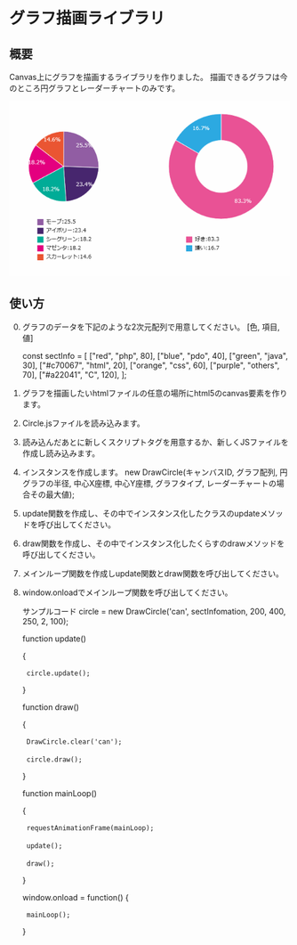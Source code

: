 # グラフ描画ライブラリ

## 概要
Canvas上にグラフを描画するライブラリを作りました。
描画できるグラフは今のところ円グラフとレーダーチャートのみです。

![sample](circle02.gif)

## 使い方
0. グラフのデータを下記のような2次元配列で用意してください。
	[色, 項目, 値]

	const sectInfo = [
		["red", "php", 80],
		["blue", "pdo", 40],
		["green", "java", 30],
		["#c70067", "html", 20],
		["orange", "css", 60],
		["purple", "others", 70],
		["#a22041", "C", 120],
	];
1. グラフを描画したいhtmlファイルの任意の場所にhtml5のcanvas要素を作ります。
	<canvas id="can"></canvas>
2. Circle.jsファイルを読み込みます。
	<script src="Circle.js"></script>
3. 読み込んだあとに新しくスクリプトタグを用意するか、新しくJSファイルを作成し読み込みます。
4. インスタンスを作成します。
	new DrawCircle(キャンバスID, グラフ配列, 円グラフの半径, 中心X座標, 中心Y座標, グラフタイプ, レーダーチャートの場合その最大値);
5. update関数を作成し、その中でインスタンス化したクラスのupdateメソッドを呼び出してください。
6. draw関数を作成し、その中でインスタンス化したくらすのdrawメソッドを呼び出してください。
7. メインループ関数を作成しupdate関数とdraw関数を呼び出してください。
8. window.onloadでメインループ関数を呼び出してください。

	サンプルコード
	circle = new DrawCircle('can', sectInfomation, 200, 400, 250, 2, 100);

	function update()

	{

		circle.update();

	}


	function draw()

	{

		DrawCircle.clear('can');

		circle.draw();

	}


	function mainLoop()

	{

		requestAnimationFrame(mainLoop);

		update();

		draw();

	}


	window.onload = function() {

		mainLoop();

	}

